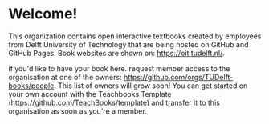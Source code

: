 # Welcome!

This organization contains open interactive textbooks created by employees from Delft University of Technology that are being hosted on GitHub and GitHub Pages. Book websites are shown on: https://oit.tudelft.nl/.

if you'd like to have your book here. request member access to the organisation at one of the owners: https://github.com/orgs/TUDelft-books/people. This list of owners will grow soon! You can get started on your own account with the Teachbooks Template (https://github.com/TeachBooks/template) and transfer it to this organisation as soon as you're a member.
